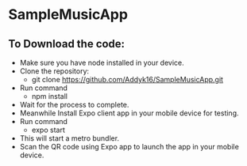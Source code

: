 # SampleMusicApp

## To Download the code:
- Make sure you have node installed in your device.
- Clone the repository:
  - git clone https://github.com/Addyk16/SampleMusicApp.git
- Run command
  - npm install
- Wait for the process to complete.
- Meanwhile Install Expo client app in your mobile device for testing.
- Run command
   - expo start
- This will start a metro bundler.
- Scan the QR code using Expo app to launch the app in your mobile device.
